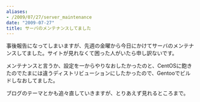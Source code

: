 ```yaml
---
aliases:
- /2009/07/27/server_maintenance
date: "2009-07-27"
title: サーバのメンテナンスしてました
---
```

事後報告になってしまいますが、先週の金曜から今日にかけてサーバのメンテナンスしてました。サイトが見れなくて困った人がいたら申し訳ないです。

メンテナンスと言うか、設定を一からやりなおしたかったのと、CentOSに飽きたのでたまには違うディストリビューションにしたかったので、Gentooでビルドしなおしてました。

ブログのテーマとかも追々直していきますが、とりあえず見れるところまで。